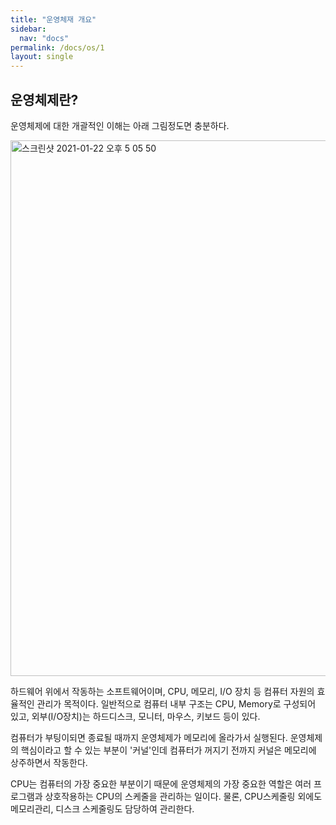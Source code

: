 ```yaml
---
title: "운영체재 개요"
sidebar:
  nav: "docs"
permalink: /docs/os/1
layout: single
---
```


## 운영체제란?

운영체제에 대한 개괄적인 이해는 아래 그림정도면 충분하다.

<img width="857" alt="스크린샷 2021-01-22 오후 5 05 50" src="https://user-images.githubusercontent.com/74946802/105463979-2ea01f80-5cd4-11eb-99fd-8e74f8c5cda0.png">

하드웨어 위에서 작동하는 소프트웨어이며, CPU, 메모리, I/O 장치 등 컴퓨터 자원의 효율적인 관리가 목적이다. 일반적으로 컴퓨터 내부 구조는 CPU, Memory로 구성되어 있고, 외부(I/O장치)는 하드디스크, 모니터, 마우스, 키보드 등이 있다.

컴퓨터가 부팅이되면 종료될 때까지 운영체제가 메모리에 올라가서 실행된다. 운영체제의 핵심이라고 할 수 있는 부분이 '커널'인데 컴퓨터가 꺼지기 전까지 커널은 메모리에 상주하면서 작동한다.

CPU는 컴퓨터의 가장 중요한 부분이기 때문에 운영체제의 가장 중요한 역할은 여러 프로그램과 상호작용하는 CPU의 스케줄을 관리하는 일이다. 물론, CPU스케줄링 외에도 메모리관리, 디스크 스케줄링도 담당하여 관리한다.
